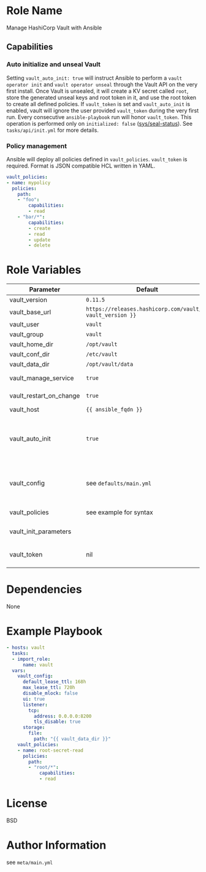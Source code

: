 # Role Name

Manage HashiCorp Vault with Ansible

## Capabilities

### Auto initialize and unseal Vault

Setting `vault_auto_init: true` will instruct Ansible to perform a `vault operator init` and `vault operator unseal` through the Vault API on the very first install. Once Vault is unsealed, it will create a KV secret called `root`, store the generated unseal keys and root token in it, and use the root token to create all defined policies.
If `vault_token` is set and `vault_auto_init` is enabled, vault will ignore the user provided `vault_token` during the very first run. Every consecutive `ansible-playbook` run will honor `vault_token`.
This operation is performed only on `initialized: false` ([sys/seal-status](https://www.vaultproject.io/api/system/seal-status.html)). See `tasks/api/init.yml` for more details.

### Policy management

Ansible will deploy all policies defined in `vault_policies`. `vault_token` is required.
Format is JSON compatible HCL written in YAML.

```yaml
vault_policies:
- name: mypolicy
  policies:
    path:
    - "foo":
        capabilities:
        - read
    - "bar/*":
        capabilities:
        - create
        - read
        - update
        - delete
```

# Role Variables

|Parameter|Default|Description|
|---------|-------|-----------|
|vault_version|`0.11.5`||
|vault_base_url|`https://releases.hashicorp.com/vault/{{ vault_version }}`||
|vault_user|`vault`||
|vault_group|`vault`||
|vault_home_dir|`/opt/vault`||
|vault_conf_dir|`/etc/vault`||
|vault_data_dir|`/opt/vault/data`||
|vault_manage_service|`true`|Manage Service start and restart|
|vault_restart_on_change|`true`|Service restart on config change|
|vault_host|`{{ ansible_fqdn }}`||
|vault_auto_init|`true`|Let Ansible initialize and unseal vault. Unseal keys will be writte into `root` kv secret|
|vault_config|see `defaults/main.yml`|JSON config written in yaml. Consult Vault documentation for parameters|
|vault_policies|see example for syntax|JSON Vault Policies|
|vault_init_parameters||`secret_shares: 5`<br>`secret_threshold: 3`||
|vault_token|nil|If set, Ansible will use the token to create policies|


# Dependencies

None

# Example Playbook

```yaml
- hosts: vault
  tasks:
  - import_role:
      name: vault
  vars:
    vault_config:
      default_lease_ttl: 168h
      max_lease_ttl: 720h
      disable_mlock: false
      ui: true
      listener:
        tcp:
          address: 0.0.0.0:8200
          tls_disable: true
      storage:
        file:
          path: "{{ vault_data_dir }}"
    vault_policies:
    - name: root-secret-read
      policies:
        path:
        - "root/*":
            capabilities:
            - read
```

# License

BSD

# Author Information

see `meta/main.yml`
